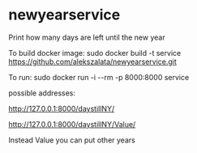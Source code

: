 # newyearservice

Print how many days are left until the new year

To build docker image: sudo docker build -t service https://github.com/alekszalata/newyearservice.git

To run: sudo docker run -i --rm -p 8000:8000 service

possible addresses:

http://127.0.0.1:8000/daystillNY/ 

http://127.0.0.1:8000/daystillNY/Value/

Instead Value you can put other years
